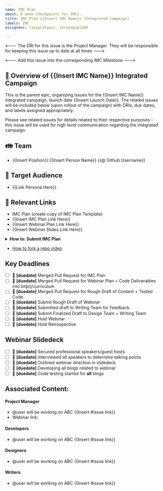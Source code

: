 ```yaml
---
name: IMC Plan
about: 8 week checkpoints for IMCs.
title: IMC Plan {{Insert IMC Name}} [Integrated Campaign]
labels: IMC
assignees: lazyplatypus, shreyagupta98

---
```


<--- The DRI for this issue is the Project Manager. They will be responsible for keeping this issue up to date at all times --->
<!-- Assign Marketing Manager to this issue -->
<--- Add this issue into the corresponding IMC Milestone --->

## 🙌 Overview of {{Insert IMC Name}}  Integrated Campaign
<!-- Assign Marketing Manager to this issue -->

This is the parent epic, organizing issues for the {{Insert IMC Name}} integrated campaign, launch date {{Insert Launch Date}}. The related issues will be included below (upon rollout of the campaign) with DRIs, due dates, and labels assigned appropriately.

Please see related issues for details related to their respective purposes - this issue will be used for high level communication regarding the integrated campaign.

## 👪 Team
- {{Insert Position}}:{{Insert Person Name}} {{@ Github Username}}

## 👥 Target Audience 
- {{Link Persona Here}}

## 🔗 Relevant Links
- IMC Plan (create copy of IMC Plan Template)
- {{Insert IMC Plan Link Here}}
- {{Insert Webinar Plan Link Here}}
- {{Insert Webinar Slides Link Here}}

<details><summary><b>How to: Submit IMC Plan</b></summary>
    
    - Create branch called #{{imc_name}}

    - Fork the bitprj/devrel repo
    
    - Create a file in the following folder: bitprj/devrel/{{imc_topic}}/{{imc_name}}/imc_plan.md
    
    - Commit + Push imc_plan.md
    
    - Create a pull request to merge into the #{{imc_name}} branch on bitprj/devrel
    
    - Assign your supervisor to the pull request
</details>

- [How to fork a repo video](https://app.getguru.com/card/ijjKGAyT/How-to-Fork-a-Repo-Do-a-Pull-Request)

## Key Deadlines
<!-- Determine schedule + deadlines in Week 1 -->
- [ ] 📅 **[duedate]**  Merged Pull Request for IMC Plan 
- [ ] 📅 **[duedate]**  Merged Pull Request for Webinar Plan + Code Deliverables into bitprj/curriculum
- [ ] 📅 **[duedate]**  Merged Pull Request for Rough Draft of Content + Tested Code
- [ ] 📅 **[duedate]**  Submit Rough Draft of Webinar 
- [ ] 📅 **[duedate]**  Submitted draft to Writing Team for Feedback. 
- [ ] 📅 **[duedate]**  Submit Finalized Draft to Design Team + Writing Team
- [ ] 📅 **[duedate]**  Hold Webinar
- [ ] 📅 **[duedate]**  Hold Retrospective 

## Webinar Slidedeck
- [ ] 📅 **[duedate]** Secured professional speakers/guest hosts
- [ ] 📅 **[duedate]** Interviewed all speakers to determine talking points
- [ ] 📅 **[duedate]** Outlined webinar direction in slidedeck
- [ ] 📅 **[duedate]** Developing all blogs related to webinar
- [ ] 📅 **[duedate]** Code testing started for **all** blogs

## Associated Content:
#### Project Manager
- @user will be working on ABC {{Insert #issue link}}
- Webinar link:
#### Developers
- @user will be working on ABC {{Insert #issue link}}
#### Designers
- @user will be working on ABC {{Insert #issue link}}
#### Writers
- @user will be working on ABC {{Insert #issue link}}
